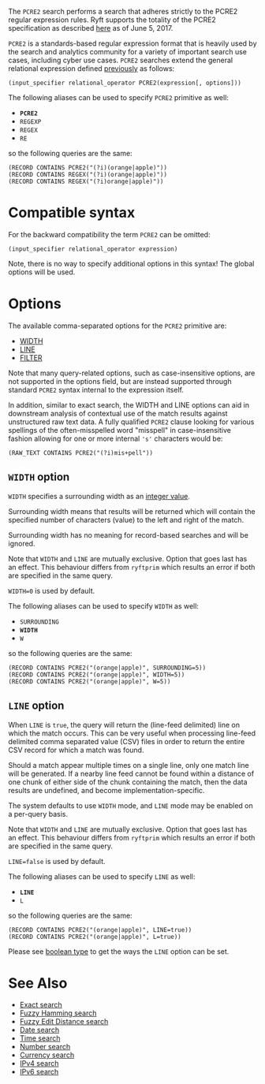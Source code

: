 The `PCRE2` search performs a search that adheres strictly to the PCRE2 regular
expression rules. Ryft supports the totality of the PCRE2 specification as described
[here](http://www.pcre.org/current/doc/html/pcre2syntax.html) as of June 5, 2017.

`PCRE2` is a standards-based regular expression format that is heavily used by the
search and analytics community for a variety of important search use cases,
including cyber use cases. `PCRE2` searches extend the general relational
expression defined [previously](./README.md#general-search-syntax) as follows:

```
(input_specifier relational_operator PCRE2(expression[, options]))
```

The following aliases can be used to specify `PCRE2` primitive as well:
- **`PCRE2`**
- `REGEXP`
- `REGEX`
- `RE`

so the following queries are the same:

```
(RECORD CONTAINS PCRE2("(?i)(orange|apple)"))
(RECORD CONTAINS REGEX("(?i)(orange|apple)"))
(RECORD CONTAINS REGEX("(?i)orange|apple)"))
```

# Compatible syntax

For the backward compatibility the term `PCRE2` can be omitted:

```
(input_specifier relational_operator expression)
```

Note, there is no way to specify additional options in this syntax!
The global options will be used.


# Options

The available comma-separated options for the `PCRE2` primitive are:

- [WIDTH](#width-option)
- [LINE](#line-option)
- [FILTER](./README.md#filter-option)


Note that many query-related options, such as case-insensitive options,
are not supported in the options field, but are instead supported through
standard `PCRE2` syntax internal to the expression itself.

In addition, similar to exact search, the WIDTH and LINE options can aid in
downstream analysis of contextual use of the match results against unstructured
raw text data. A fully qualified `PCRE2` clause looking for various spellings
of the often-misspelled word "misspell" in case-insensitive fashion allowing
for one or more internal `'s'` characters would be:

```
(RAW_TEXT CONTAINS PCRE2("(?i)mis+pell"))
```

## `WIDTH` option

`WIDTH` specifies a surrounding width as an [integer value](./README.md#integers).

Surrounding width means that results will be returned which will contain
the specified number of characters (value) to the left and right of the match.

Surrounding width has no meaning for record-based searches and will be ignored.

Note that `WIDTH` and `LINE` are mutually exclusive. Option that goes last
has an effect. This behaviour differs from `ryftprim` which results an error
if both are specified in the same query.

`WIDTH=0` is used by default.

The following aliases can be used to specify `WIDTH` as well:
- `SURROUNDING`
- **`WIDTH`**
- `W`

so the following queries are the same:

```
(RECORD CONTAINS PCRE2("(orange|apple)", SURROUNDING=5))
(RECORD CONTAINS PCRE2("(orange|apple)", WIDTH=5))
(RECORD CONTAINS PCRE2("(orange|apple)", W=5))
```


## `LINE` option

When `LINE` is `true`, the query will return the (line-feed delimited) line
on which the match occurs. This can be very useful when processing line-feed
delimited comma separated value (CSV) files in order to return the entire
CSV record for which a match was found.

Should a match appear multiple times on a single line, only one match line
will be generated. If a nearby line feed cannot be found within a distance
of one chunk of either side of the chunk containing the match, then the data
results are undefined, and become implementation-specific.

The system defaults to use `WIDTH` mode, and `LINE` mode may be enabled
on a per-query basis.

Note that `WIDTH` and `LINE` are mutually exclusive. Option that goes last
has an effect. This behaviour differs from `ryftprim` which results an error
if both are specified in the same query.

`LINE=false` is used by default.

The following aliases can be used to specify `LINE` as well:
- **`LINE`**
- `L`

so the following queries are the same:

```
(RECORD CONTAINS PCRE2("(orange|apple)", LINE=true))
(RECORD CONTAINS PCRE2("(orange|apple)", L=true))
```

Please see [boolean type](./README.md#booleans) to get the ways
the `LINE` option can be set.

# See Also

- [Exact search](./EXACT.md)
- [Fuzzy Hamming search](./HAMMING.md)
- [Fuzzy Edit Distance search](./EDIT_DIST.md)
- [Date search](./DATE.md)
- [Time search](./TIME.md)
- [Number search](./NUMBER.md)
- [Currency search](./CURRENCY.md)
- [IPv4 search](./IPV4.md)
- [IPv6 search](./IPV6.md)
